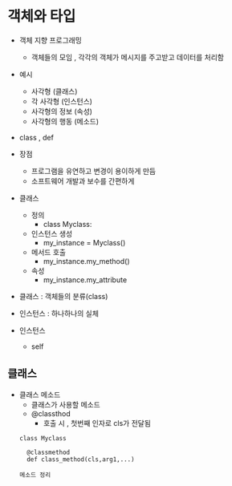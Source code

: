 # 객체와 타입
- 객체 지향 프로그래밍
  - 객체들의 모임 , 각각의 객체가 메시지를 주고받고 데이터를 처리함
- 예시
  - 사각형 (클래스)
  - 각 사각형 (인스턴스)
  - 사각형의 정보 (속성)
  - 사각형의 행동 (메소드)
- class , def
- 장점
  - 프로그램을 유연하고 변경이 용이하게 만듬
  - 소프트웨어 개발과 보수를 간편하게
- 클래스
  - 정의
    - class Myclass:
  - 인스턴스 생성
    - my_instance = Myclass()
  - 메서드 호출
    - my_instance.my_method()
  - 속성
    - my_instance.my_attribute
- 클래스 : 객체들의 분류(class)
- 인스턴스 : 하나하나의 실체

- 인스턴스
  - self

## 클래스

- 클래스 메소드
  - 클래스가 사용할 메소드
  - @classthod
    - 호출 시 , 첫번째 인자로 cls가 전달됨
  ```
  class Myclass

    @classmethod
    def class_method(cls,arg1,...)

  메소드 정리
